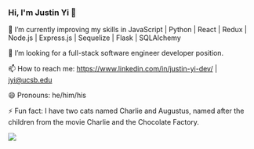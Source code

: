 ### Hi, I'm Justin Yi 👋

🔭 I’m currently improving my skills in JavaScript | Python | React | Redux | Node.js | Express.js | Sequelize | Flask | SQLAlchemy

🤔 I’m looking for a full-stack software engineer developer position.

📫 How to reach me: https://www.linkedin.com/in/justin-yi-dev/ | jyi@ucsb.edu

😄 Pronouns: he/him/his

⚡ Fun fact: I have two cats named Charlie and Augustus, named after the children from the movie Charlie and the Chocolate Factory.

<img src="https://github-readme-stats.vercel.app/api?username=JYi97&theme=blue-green"/>
